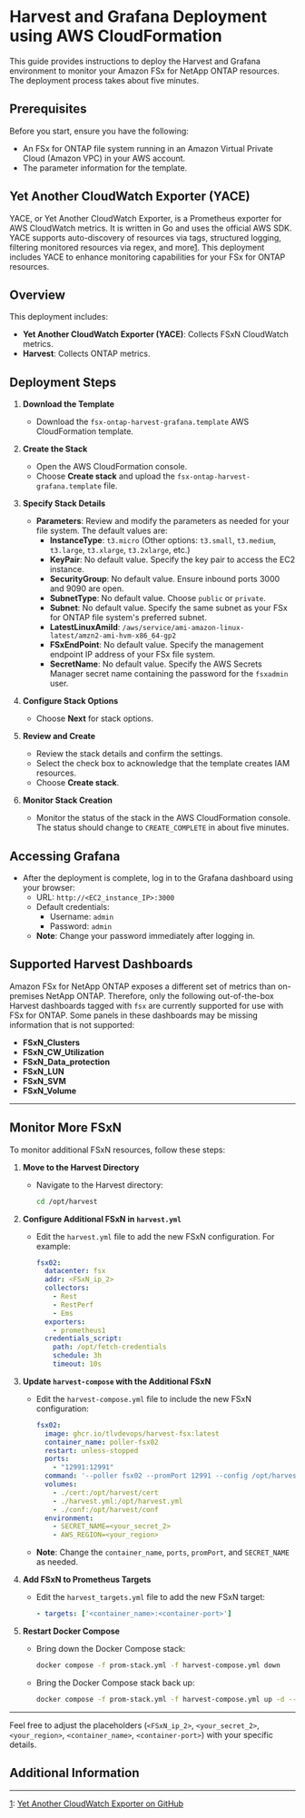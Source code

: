 # Harvest and Grafana Deployment using AWS CloudFormation

This guide provides instructions to deploy the Harvest and Grafana environment to monitor your Amazon FSx for NetApp ONTAP resources. The deployment process takes about five minutes.

## Prerequisites

Before you start, ensure you have the following:
- An FSx for ONTAP file system running in an Amazon Virtual Private Cloud (Amazon VPC) in your AWS account.
- The parameter information for the template.

## Yet Another CloudWatch Exporter (YACE)

YACE, or Yet Another CloudWatch Exporter, is a Prometheus exporter for AWS CloudWatch metrics. It is written in Go and uses the official AWS SDK. YACE supports auto-discovery of resources via tags, structured logging, filtering monitored resources via regex, and more[1](https://github.com/prometheus-community/yet-another-cloudwatch-exporter). This deployment includes YACE to enhance monitoring capabilities for your FSx for ONTAP resources.

## Overview

This deployment includes:
- **Yet Another CloudWatch Exporter (YACE)**: Collects FSxN CloudWatch metrics.
- **Harvest**: Collects ONTAP metrics.

## Deployment Steps

1. **Download the Template**
   - Download the `fsx-ontap-harvest-grafana.template` AWS CloudFormation template.

2. **Create the Stack**
   - Open the AWS CloudFormation console.
   - Choose **Create stack** and upload the `fsx-ontap-harvest-grafana.template` file.

3. **Specify Stack Details**
   - **Parameters**: Review and modify the parameters as needed for your file system. The default values are:
     - **InstanceType**: `t3.micro` (Other options: `t3.small`, `t3.medium`, `t3.large`, `t3.xlarge`, `t3.2xlarge`, etc.)
     - **KeyPair**: No default value. Specify the key pair to access the EC2 instance.
     - **SecurityGroup**: No default value. Ensure inbound ports 3000 and 9090 are open.
     - **SubnetType**: No default value. Choose `public` or `private`.
     - **Subnet**: No default value. Specify the same subnet as your FSx for ONTAP file system's preferred subnet.
     - **LatestLinuxAmiId**: `/aws/service/ami-amazon-linux-latest/amzn2-ami-hvm-x86_64-gp2`
     - **FSxEndPoint**: No default value. Specify the management endpoint IP address of your FSx file system.
     - **SecretName**: No default value. Specify the AWS Secrets Manager secret name containing the password for the `fsxadmin` user.

4. **Configure Stack Options**
   - Choose **Next** for stack options.

5. **Review and Create**
   - Review the stack details and confirm the settings.
   - Select the check box to acknowledge that the template creates IAM resources.
   - Choose **Create stack**.

6. **Monitor Stack Creation**
   - Monitor the status of the stack in the AWS CloudFormation console. The status should change to `CREATE_COMPLETE` in about five minutes.

## Accessing Grafana

- After the deployment is complete, log in to the Grafana dashboard using your browser:
  - URL: `http://<EC2_instance_IP>:3000`
  - Default credentials:
    - Username: `admin`
    - Password: `admin`
  - **Note**: Change your password immediately after logging in.

## Supported Harvest Dashboards

Amazon FSx for NetApp ONTAP exposes a different set of metrics than on-premises NetApp ONTAP. Therefore, only the following out-of-the-box Harvest dashboards tagged with `fsx` are currently supported for use with FSx for ONTAP. Some panels in these dashboards may be missing information that is not supported:

- **FSxN_Clusters**
- **FSxN_CW_Utilization**
- **FSxN_Data_protection**
- **FSxN_LUN**
- **FSxN_SVM**
- **FSxN_Volume**

---

## Monitor More FSxN

To monitor additional FSxN resources, follow these steps:

1. **Move to the Harvest Directory**
   - Navigate to the Harvest directory:
     ```bash
     cd /opt/harvest
     ```

2. **Configure Additional FSxN in `harvest.yml`**
   - Edit the `harvest.yml` file to add the new FSxN configuration. For example:
     ```yaml
     fsx02:
       datacenter: fsx
       addr: <FSxN_ip_2>
       collectors:
         - Rest
         - RestPerf
         - Ems
       exporters:
         - prometheus1
       credentials_script:
         path: /opt/fetch-credentials
         schedule: 3h
         timeout: 10s
     ```

3. **Update `harvest-compose` with the Additional FSxN**
   - Edit the `harvest-compose.yml` file to include the new FSxN configuration:
     ```yaml
     fsx02:
       image: ghcr.io/tlvdevops/harvest-fsx:latest
       container_name: poller-fsx02
       restart: unless-stopped
       ports:
         - "12991:12991"
       command: '--poller fsx02 --promPort 12991 --config /opt/harvest.yml'
       volumes:
         - ./cert:/opt/harvest/cert
         - ./harvest.yml:/opt/harvest.yml
         - ./conf:/opt/harvest/conf
       environment:
         - SECRET_NAME=<your_secret_2>
         - AWS_REGION=<your_region>
     ```
   - **Note**: Change the `container_name`, `ports`, `promPort`, and `SECRET_NAME` as needed.

4. **Add FSxN to Prometheus Targets**
   - Edit the `harvest_targets.yml` file to add the new FSxN target:
     ```yaml
     - targets: ['<container_name>:<container-port>']
     ```

5. **Restart Docker Compose**
   - Bring down the Docker Compose stack:
     ```bash
     docker compose -f prom-stack.yml -f harvest-compose.yml down     ```
   - Bring the Docker Compose stack back up:
     ```bash
     docker compose -f prom-stack.yml -f harvest-compose.yml up -d --remove-orphans
     ```

---

Feel free to adjust the placeholders (`<FSxN_ip_2>`, `<your_secret_2>`, `<your_region>`, `<container_name>`, `<container-port>`) with your specific details.
## Additional Information


---

[1](https://github.com/prometheus-community/yet-another-cloudwatch-exporter): [Yet Another CloudWatch Exporter on GitHub](https://github.com/prometheus-community/yet-another-cloudwatch-exporter)